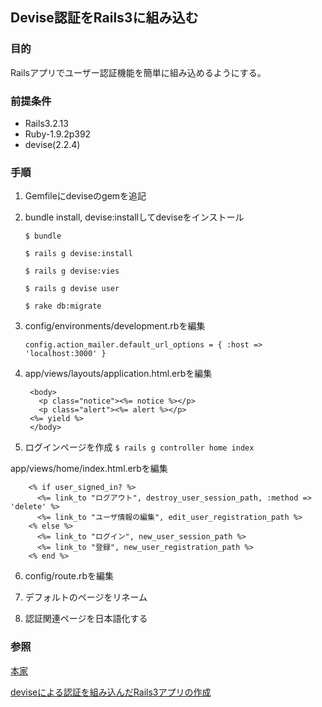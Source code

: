 ## Devise認証をRails3に組み込む
### 目的
Railsアプリでユーザー認証機能を簡単に組み込めるようにする。

### 前提条件
* Rails3.2.13
* Ruby-1.9.2p392
* devise(2.2.4)

### 手順
1. Gemfileにdeviseのgemを追記

2. bundle install, devise:installしてdeviseをインストール

   `$ bundle`

   `$ rails g devise:install`

   `$ rails g devise:vies`

   `$ rails g devise user`

   `$ rake db:migrate`

3. config/environments/development.rbを編集

   `config.action_mailer.default_url_options = { :host => 'localhost:3000' }`
   
4. app/views/layouts/application.html.erbを編集

        <body>
          <p class="notice"><%= notice %></p>
          <p class="alert"><%= alert %></p>
        <%= yield %>
        </body>
    
5. ログインページを作成
`$ rails g controller home index`

  app/views/home/index.html.erbを編集

        <% if user_signed_in? %>
          <%= link_to "ログアウト", destroy_user_session_path, :method => 'delete' %>
          <%= link_to "ユーザ情報の編集", edit_user_registration_path %>
        <% else %>
          <%= link_to "ログイン", new_user_session_path %>
          <%= link_to "登録", new_user_registration_path %>
        <% end %>

6. config/route.rbを編集

7. デフォルトのページをリネーム

8. 認証関連ページを日本語化する

### 参照

[本家](https://github.com/plataformatec/devise)

[deviseによる認証を組み込んだRails3アプリの作成](http://takemikami.com/technote/archives/653)

